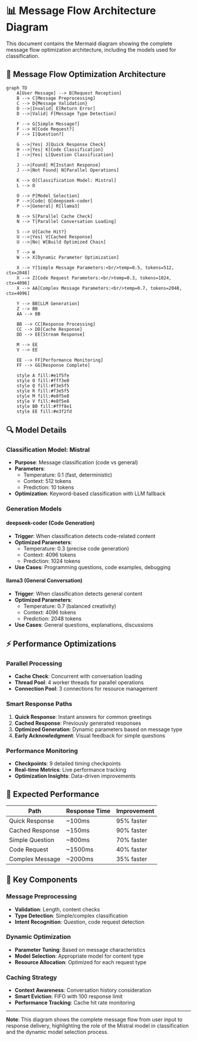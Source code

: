 # 📊 Message Flow Architecture Diagram

This document contains the Mermaid diagram showing the complete message flow optimization architecture, including the models used for classification.

## 🚀 Message Flow Optimization Architecture

```mermaid
graph TD
    A[User Message] --> B[Request Reception]
    B --> C[Message Preprocessing]
    C --> D{Message Validation}
    D -->|Invalid| E[Return Error]
    D -->|Valid| F[Message Type Detection]
    
    F --> G[Simple Message?]
    F --> H[Code Request?]
    F --> I[Question?]
    
    G -->|Yes| J[Quick Response Check]
    H -->|Yes| K[Code Classification]
    I -->|Yes| L[Question Classification]
    
    J -->|Found| M[Instant Response]
    J -->|Not Found| N[Parallel Operations]
    
    K --> O[Classification Model: Mistral]
    L --> O
    
    O --> P[Model Selection]
    P -->|Code| Q[deepseek-coder]
    P -->|General| R[llama3]
    
    N --> S[Parallel Cache Check]
    N --> T[Parallel Conversation Loading]
    
    S --> U{Cache Hit?}
    U -->|Yes| V[Cached Response]
    U -->|No| W[Build Optimized Chain]
    
    T --> W
    W --> X[Dynamic Parameter Optimization]
    
    X --> Y[Simple Message Parameters:<br/>temp=0.5, tokens=512, ctx=2048]
    X --> Z[Code Request Parameters:<br/>temp=0.3, tokens=1024, ctx=4096]
    X --> AA[Complex Message Parameters:<br/>temp=0.7, tokens=2048, ctx=4096]
    
    Y --> BB[LLM Generation]
    Z --> BB
    AA --> BB
    
    BB --> CC[Response Processing]
    CC --> DD[Cache Response]
    DD --> EE[Stream Response]
    
    M --> EE
    V --> EE
    
    EE --> FF[Performance Monitoring]
    FF --> GG[Response Complete]
    
    style A fill:#e1f5fe
    style O fill:#fff3e0
    style Q fill:#f3e5f5
    style R fill:#f3e5f5
    style M fill:#e8f5e8
    style V fill:#e8f5e8
    style BB fill:#fff8e1
    style EE fill:#e3f2fd
```

## 🔍 Model Details

### Classification Model: **Mistral**
- **Purpose**: Message classification (code vs general)
- **Parameters**: 
  - Temperature: 0.1 (fast, deterministic)
  - Context: 512 tokens
  - Prediction: 10 tokens
- **Optimization**: Keyword-based classification with LLM fallback

### Generation Models

#### **deepseek-coder** (Code Generation)
- **Trigger**: When classification detects code-related content
- **Optimized Parameters**:
  - Temperature: 0.3 (precise code generation)
  - Context: 4096 tokens
  - Prediction: 1024 tokens
- **Use Cases**: Programming questions, code examples, debugging

#### **llama3** (General Conversation)
- **Trigger**: When classification detects general content
- **Optimized Parameters**:
  - Temperature: 0.7 (balanced creativity)
  - Context: 4096 tokens
  - Prediction: 2048 tokens
- **Use Cases**: General questions, explanations, discussions

## ⚡ Performance Optimizations

### Parallel Processing
- **Cache Check**: Concurrent with conversation loading
- **Thread Pool**: 4 worker threads for parallel operations
- **Connection Pool**: 3 connections for resource management

### Smart Response Paths
1. **Quick Response**: Instant answers for common greetings
2. **Cached Response**: Previously generated responses
3. **Optimized Generation**: Dynamic parameters based on message type
4. **Early Acknowledgment**: Visual feedback for simple questions

### Performance Monitoring
- **Checkpoints**: 9 detailed timing checkpoints
- **Real-time Metrics**: Live performance tracking
- **Optimization Insights**: Data-driven improvements

## 🎯 Expected Performance

| Path | Response Time | Improvement |
|------|---------------|-------------|
| Quick Response | ~100ms | 95% faster |
| Cached Response | ~150ms | 90% faster |
| Simple Question | ~800ms | 70% faster |
| Code Request | ~1500ms | 40% faster |
| Complex Message | ~2000ms | 35% faster |

## 🔧 Key Components

### Message Preprocessing
- **Validation**: Length, content checks
- **Type Detection**: Simple/complex classification
- **Intent Recognition**: Question, code request detection

### Dynamic Optimization
- **Parameter Tuning**: Based on message characteristics
- **Model Selection**: Appropriate model for content type
- **Resource Allocation**: Optimized for each request type

### Caching Strategy
- **Context Awareness**: Conversation history consideration
- **Smart Eviction**: FIFO with 100 response limit
- **Performance Tracking**: Cache hit rate monitoring

---

**Note**: This diagram shows the complete message flow from user input to response delivery, highlighting the role of the Mistral model in classification and the dynamic model selection process.
